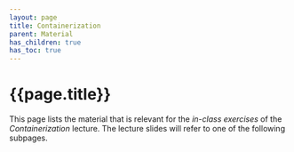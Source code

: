 ```yaml
---
layout: page
title: Containerization
parent: Material
has_children: true
has_toc: true
---
```


# {{page.title}}

This page lists the material that is relevant for the *in-class exercises* of the *Containerization* lecture.
The lecture slides will refer to one of the following subpages.
